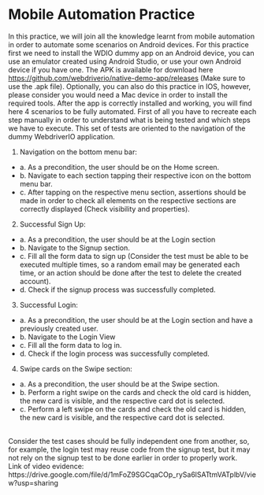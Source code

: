# Mobile Automation Practice

In this practice, we will join all the knowledge learnt from mobile automation in order to
automate some scenarios on Android devices.
For this practice first we need to install the WDIO dummy app on an Android device, you
can use an emulator created using Android Studio, or use your own Android device if
you have one. The APK is available for download here
https://github.com/webdriverio/native-demo-app/releases (Make sure to use the .apk
file). Optionally, you can also do this practice in IOS, however, please consider you
would need a Mac device in order to install the required tools.
After the app is correctly installed and working, you will find here 4 scenarios to be fully
automated. First of all you have to recreate each step manually in order to understand
what is being tested and which steps we have to execute.
This set of tests are oriented to the navigation of the dummy WebdriverIO application.
1. Navigation on the bottom menu bar:
- a. As a precondition, the user should be on the Home screen.
- b. Navigate to each section tapping their respective icon on the bottom
menu bar.
- c. After tapping on the respective menu section, assertions should be made
in order to check all elements on the respective sections are correctly
displayed (Check visibility and properties).
2. Successful Sign Up:
- a. As a precondition, the user should be at the Login section
- b. Navigate to the Signup section.
- c. Fill all the form data to sign up (Consider the test must be able to be
executed multiple times, so a random email may be generated each time,
or an action should be done after the test to delete the created account).
- d. Check if the signup process was successfully completed.
3. Successful Login:
- a. As a precondition, the user should be at the Login section and have a
previously created user.
- b. Navigate to the Login View
- c. Fill all the form data to log in.
- d. Check if the login process was successfully completed.
4. Swipe cards on the Swipe section:
- a. As a precondition, the user should be at the Swipe section.
- b. Perform a right swipe on the cards and check the old card is hidden, the
new card is visible, and the respective card dot is selected.
- c. Perform a left swipe on the cards and check the old card is hidden, the
new card is visible, and the respective card dot is selected.
</br>
Consider the test cases should be fully independent one from another, so, for example,
the login test may reuse code from the signup test, but it may not rely on the signup test
to be done earlier in order to properly work.
</br>
Link of video evidence: https://drive.google.com/file/d/1mFoZ9SGCqaCOp_rySa6lSATtmVATplbV/view?usp=sharing
